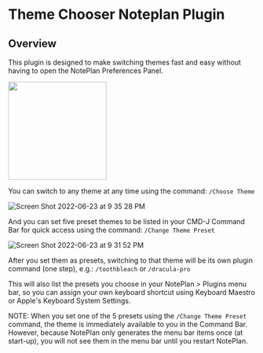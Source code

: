 # Theme Chooser Noteplan Plugin

## Overview
This plugin is designed to make switching themes fast and easy without having to open the NotePlan Preferences Panel.

<img src="[https://your-image-url.type](https://user-images.githubusercontent.com/8949588/175463159-c7ef1aa9-6178-4853-90d6-9102dd306859.gif)" width="200">

You can switch to any theme at any time using the command:
`/Choose Theme`

![Screen Shot 2022-06-23 at 9 35 28 PM](https://user-images.githubusercontent.com/8949588/175463052-7de07037-f8d0-43a8-be5b-cc26eafa8b85.jpg)

And you can set five preset themes to be listed in your CMD-J Command Bar for quick access using the command:
`/Change Theme Preset`

![Screen Shot 2022-06-23 at 9 31 52 PM](https://user-images.githubusercontent.com/8949588/175463091-c57f76ae-34d3-4120-8ef2-e8cc75c9baf0.jpg)

After you set them as presets, switching to that theme will be its own plugin command (one step), e.g.:
`/toothbleach`
or
`/dracula-pro`

This will also list the presets you choose in your NotePlan > Plugins menu bar, so you can assign your own keyboard shortcut using Keyboard Maestro or Apple's Keyboard System Settings.

NOTE: When you set one of the 5 presets using the `/Change Theme Preset` command, the theme is immediately available to you in the Command Bar. However, because NotePlan only generates the menu bar items once (at start-up), you will not see them in the menu bar until you restart NotePlan.

